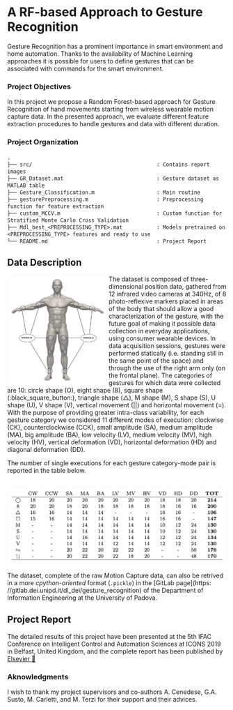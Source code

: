 # A RF-based Approach to Gesture Recognition
Gesture Recognition has a prominent importance in smart environment and home automation. Thanks to the availability of Machine Learning approaches it is possible for users to define gestures that can be associated with commands for the smart environment. 

### Project Objectives
In this project we propose a Random Forest-based approach for Gesture Recognition of hand movements starting from wireless wearable motion capture data. In the presented approach, we evaluate different feature extraction procedures to handle gestures and data with different duration.

### Project Organization
```
.
├── src/                                        : Contains report images
├── GR_Dataset.mat                              : Gesture dataset as MATLAB table
├── Gesture_Classification.m                    : Main routine
├── gesturePreprocessing.m                      : Preprocessing function for feature extraction
├── custom_MCCV.m                               : Custom function for Stratified Monte Carlo Cross Validation
├── Mdl_best_<PREPROCESSING_TYPE>.mat           : Models pretrained on <PREPROCESSING_TYPE> features and ready to use
└── README.md                                   : Project Report 
```

## Data Description
<img align="left" height="250" src="src/markers.png">
The dataset is composed of three-dimensional position data, gathered from 12 infrared video cameras at 340Hz, of 8 photo-reflexive markers placed in areas of the body that should allow a good characterization of the gesture, with the future goal of making it possible data collection in everyday applications, using consumer wearable devices. In data acquisition sessions, gestures were performed statically (i.e. standing still in the same point of the space) and through the use of the right arm only (on the frontal plane). The categories of gestures for which data were collected are 10: circle shape (O), eight shape (8), square shape (:black_square_button:), triangle shape (△), M shape (M), S shape (S), U shape (U), V shape (V), vertical movement (||) and horizontal movement (=). With the purpose of providing greater intra-class variability, for each gesture category we considered 11 different modes of execution: clockwise (CK), counterclockwise (CCK), small amplitude (SA), medium amplitude (MA), big amplitude (BA), low velocity (LV), medium velocity (MV), high velocity (HV), vertical deformation (VD), horizontal deformation (HD) and diagonal deformation (DD).

The number of single executions for each gesture category-mode pair is reported in the table below.
<p align="center">
 <br>
 <img src="src/gestures.png" width="600">
</p>

The dataset, complete of the raw Motion Capture data, can also be retrived in a more _cpython-oriented_ format (`.pickle`) in the [GitLab page](https: //gitlab.dei.unipd.it/dl_dei/gesture_recognition) of the Department of Information Engineering at the University of Padova.

## Project Report
The detailed results of this project have been presented at the 5th IFAC Conference on Intelligent Control and Automation Sciences at ICONS 2019 in Belfast, United Kingdom, and the complete report has been published by [Elsevier :memo:](https://www.sciencedirect.com/science/article/pii/S2405896319307591)

### Aknowledgments
I wish to thank my project supervisors and co-authors A. Cenedese, G.A. Susto, M. Carletti, and M. Terzi for their support and their advices.
